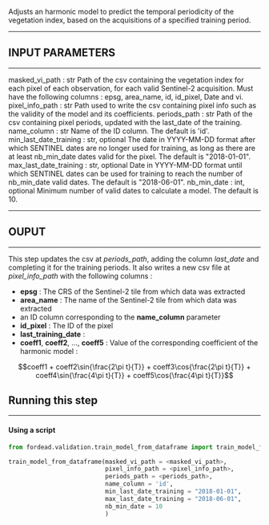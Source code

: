 
Adjusts an harmonic model to predict the temporal periodicity of the vegetation index, based on the acquisitions of a specified training period.

----------
## INPUT PARAMETERS
----------
masked_vi_path : str
	Path of the csv containing the vegetation index for each pixel of each observation, for each valid Sentinel-2 acquisition. Must have the following columns : epsg, area_name, id, id_pixel, Date and vi.
pixel_info_path : str
	Path used to write the csv containing pixel info such as the validity of the model and its coefficients.
periods_path : str
	Path of the csv containing pixel periods, updated with the last_date of the training.
name_column : str
	Name of the ID column. The default is 'id'.
min_last_date_training : str, optional
	The date in YYYY-MM-DD format after which SENTINEL dates are no longer used for training, as long as there are at least nb_min_date dates valid for the pixel. The default is "2018-01-01".
max_last_date_training : str, optional
	Date in YYYY-MM-DD format until which SENTINEL dates can be used for training to reach the number of nb_min_date valid dates. The default is "2018-06-01".
nb_min_date : int, optional
	Minimum number of valid dates to calculate a model. The default is 10.

----------
## OUPUT
----------
This step updates the csv at *periods_path*, adding the column *last_date* and completing it for the training periods. 
It also writes a new csv file at *pixel_info_path* with the following columns :
- **epsg** : The CRS of the Sentinel-2 tile from which data was extracted
- **area_name** : The name of the Sentinel-2 tile from which data was extracted
- an ID column corresponding to the **name_column** parameter
- **id_pixel** : The ID of the pixel
- **last_training_date** : 
- **coeff1**, **coeff2**, ...,  **coeff5** : Value of the corresponding coefficient of the harmonic model :
```math
coeff1 + coeff2\sin{\frac{2\pi t}{T}} + coeff3\cos{\frac{2\pi t}{T}} + coeff4\sin{\frac{4\pi t}{T}} + coeff5\cos{\frac{4\pi t}{T}}
```
## Running this step
----------

#### Using a script

```python
from fordead.validation.train_model_from_dataframe import train_model_from_dataframe

train_model_from_dataframe(masked_vi_path = <masked_vi_path>,
                           pixel_info_path = <pixel_info_path>,
                           periods_path = <periods_path>,
                           name_column = 'id',
                           min_last_date_training = "2018-01-01",
                           max_last_date_training = "2018-06-01",
                           nb_min_date = 10
                           )
```
